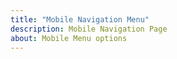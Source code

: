 ```yaml
---
title: "Mobile Navigation Menu"
description: Mobile Navigation Page
about: Mobile Menu options
---
```

